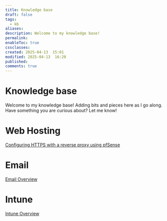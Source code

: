```yaml
---
title: Knowledge base
draft: false
tags:
  - kb
aliases: 
description: Welcome to my knowledge base!
permalink: 
enableToc: true
cssclasses: 
created: 2025-04-13  15:01
modified: 2025-04-13  16:20
published: 
comments: true
---
```

# Knowledge base

Welcome to my knowledge base! Adding bits and pieces here as I go along. Have something you are curious about? Let me know!

# Web Hosting
[Configuring HTTPS with a reverse proxy using pfSense](web_hosting/configure-https-with-a-reverse-proxy-using-pfsense.md) 

# Email
[Email Overview](Email/index.md)

# Intune
[Intune Overview](Intune/index.md)